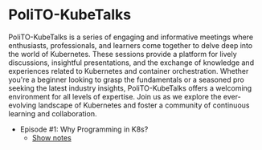 # PoliTO-KubeTalks

PoliTO-KubeTalks is a series of engaging and informative meetings where enthusiasts, professionals, and learners come together to delve deep into the world of Kubernetes.
These sessions provide a platform for lively discussions, insightful presentations, and the exchange of knowledge and experiences related to Kubernetes and container orchestration.
Whether you're a beginner looking to grasp the fundamentals or a seasoned pro seeking the latest industry insights, PoliTO-KubeTalks offers a welcoming environment for all levels of expertise.
Join us as we explore the ever-evolving landscape of Kubernetes and foster a community of continuous learning and collaboration.

- Episode #1: Why Programming in K8s?
  - [Show notes](/episodes/001)
